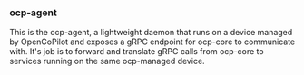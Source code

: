 ### ocp-agent

This is the ocp-agent, a lightweight daemon that runs on a device managed by OpenCoPilot and exposes a gRPC endpoint for ocp-core to communicate with. It's job is to forward and translate gRPC calls from ocp-core to services running on the same ocp-managed device.